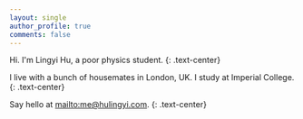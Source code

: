 ```yaml
---
layout: single
author_profile: true
comments: false
---
```

<div class="introduction" markdown="1">
Hi. I'm <span id="name">Lingyi Hu</span>, a poor physics student.
{: .text-center}

I live with a bunch of housemates in London, UK. I study at Imperial College. 
{: .text-center}

Say hello at <mailto:me@hulingyi.com>.
{: .text-center}
</div>

<!-- <script>
    document.addEventListener("DOMContentLoaded", function(){
        Typed.new(".typed", {
            strings: ["Hello. I am <a href='http://theconfused.me'>Lingyi</a>.<br><br>I live on the Orion arm of the Milky Way Galaxy, Local Group, Virgo Supercluster.^1000<br><br>Nice to meet you."],
            typeSpeed: 20
        });
    });
</script>

<p class="text-center" style="min-height:14em;"><span class="typed"></span></p>

**What you can find here:**

- [Blog posts]({{ '/posts/' | absolute_url }}), where it's mostly some ramblings about the interesting things I find on the Internet,
- [Writing pieces]({{ '/writing/' | absolute_url }}), including [poems]({{ '/poetry/' | absolute_url }}) and [essays]({{'/essays/' | absolute_url }}) where I think a bit more about life, 
- and other random lists that I've gathered over the years and are updated as and when, such as favourite quotes, books, movies, etc (WIP).
 -->